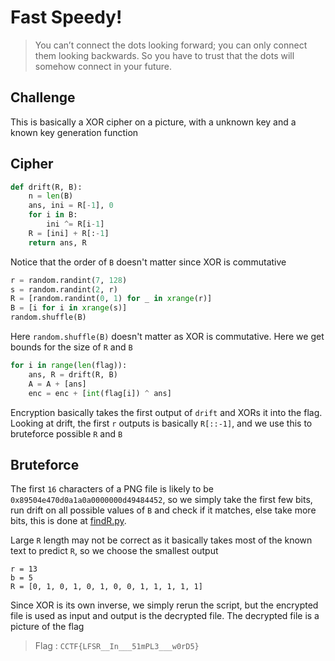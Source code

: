 # Fast Speedy!

> You can’t connect the dots looking forward; you can only connect them looking backwards. So you have to trust that the dots will somehow connect in your future.

## Challenge

This is basically a XOR cipher on a picture, with a unknown key and a known key generation function

## Cipher

```python
def drift(R, B):
    n = len(B)
    ans, ini = R[-1], 0
    for i in B:
        ini ^= R[i-1]
    R = [ini] + R[:-1]
    return ans, R
```
Notice that the order of `B` doesn't matter since XOR is commutative

```python
r = random.randint(7, 128)
s = random.randint(2, r)
R = [random.randint(0, 1) for _ in xrange(r)]
B = [i for i in xrange(s)]
random.shuffle(B)
```
Here `random.shuffle(B)` doesn't matter as XOR is commutative. Here we get bounds for the size of `R` and `B`

```python
for i in range(len(flag)):
    ans, R = drift(R, B)
    A = A + [ans]
    enc = enc + [int(flag[i]) ^ ans]
```
Encryption basically takes the first output of `drift` and XORs it into the flag. Looking at drift, the first `r` outputs is basically `R[::-1]`, and we use this to bruteforce possible `R` and `B`

## Bruteforce

The first `16` characters of a PNG file is likely to be `0x89504e470d0a1a0a0000000d49484452`, so we simply take the first few bits, run drift on all possible values of `B` and check if it matches, else take more bits, this is done at [findR.py](findR.py).

Large `R` length may not be correct as it basically takes most of the known text to predict `R`, so we choose the smallest output

```
r = 13
b = 5
R = [0, 1, 0, 1, 0, 1, 0, 0, 1, 1, 1, 1, 1]
```

Since XOR is its own inverse, we simply rerun the script, but the encrypted file is used as input and output is the decrypted file. The decrypted file is a picture of the flag

> Flag : `CCTF{LFSR__In___51mPL3___w0rD5}`
